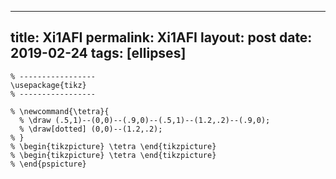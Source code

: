 ---
 title: Xi1AFI
 permalink: Xi1AFI
 layout: post
 date: 2019-02-24
 tags: [ellipses]
 ---

```latex% % Dans le préambule
% -----------------
\usepackage{tikz}
% -----------------

% \newcommand{\tetra}{
  % \draw (.5,1)--(0,0)--(.9,0)--(.5,1)--(1.2,.2)--(.9,0);
  % \draw[dotted] (0,0)--(1.2,.2);
% }
% \begin{tikzpicture} \tetra \end{tikzpicture}
% \begin{tikzpicture} \tetra \end{tikzpicture}
% \end{pspicture}
```